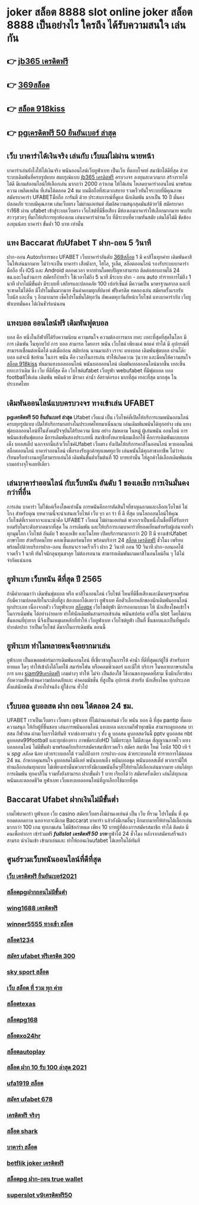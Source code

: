 # joker สล็อต 8888  slot online  **joker สล็อต 8888** เป็นอย่างไร ใครถึง ได้รับความสนใจ เล่นกัน

## 👉 [jb365 เครดิตฟรี](https://www.ufaeat.com/ufabet-master-login/)
## 👉 [369สล็อต](https://www.ufaeat.com/regis-ufabet-master-free/)
## 👉 [สล็อต 918kiss](https://www.ufaeat.com/credit-free-50/)
## 👉 [pgเครดิตฟรี 50 ยืนยันเบอร์ ล่าสุด](https://www.ufaeat.com/)

## เว็บ บาคาร่าได้เงินจริง เล่นกับ เว็บแม่ไม่ผ่าน นายหน้า 

บาคาร่าเล่นยังไงให้ได้เงินจริง พนันออนไลน์เว็บยูฟ่าเบท เป็นเว็บ ที่ตอบโจทย์  สมาชิกได้ดีที่สุด ด้วยระบบเดิมพันที่ครบรูปแบบ สมบรูณ์แบบ [jb365 เครดิตฟรี](https://www.ufaeat.com/regis-ufabet-master-free/) ครบวงจร ลงทุนสะดวกมาก  สร้างรายได้ ได้ดี มีเกมส์ออนไลน์ให้เลือกเล่น มากกว่า 2000 กว่าเกม ให้ได้เล่น โหลดบาคาร่าออนไลน์ มาพร้อมความ เพลิดเพลิน ที่เล่นได้ตลอด 24 ชม บนมือถือที่สะดวกสบาย รวดเร็วทันใจระบบที่มีคุณภาพ สมัครบาคาร่า UFABETมือถือ  การันตี ด้วย ประสบการณ์ที่ดูแล  นักเดิมพัน มากเป็น 10 ปี มั่นคงปลอดภัย ระบบมีคุณภาพ เล่นเว็บตรง ไม่ผ่านเอเย่นต์ สัมผัสความสนุกสุดมันส์ด้วยวิธี สมัครบาคาร่า168 ผ่าน ufabet เข้าสู่ระบบเว็บตรง เว็บไซต์ที่มีชื่อเสียง มีห้องเกมบาคาร่าให้เลือกมากมาย พบกับสาวๆสวยๆ ที่มาให้บริการทุกห้องเกม เล่นบาคาร่าผ่านเว็บ ที่มีระบบที่ความทันสมัย เล่นได้ไม่มี ขัดข้อง  ลงทุนน้อย บาคาร่า ขั้นต่ำ 10 บาท เท่านั้น


## แทง  Baccarat  กับUfabet T  ฝาก-ถอน 5 วินาที

ฝาก-ถอน  Autoบริการของ UFABET เว็บบาคาร่าอันดับ [369สล็อต](https://www.ufaeat.com/credit-free-50/) 1 มี  คาสิโนทุกค่าย เดิมพันคาสิโนให้เล่นมากมาย ไม่ว่าจะเป็น บาคาร่า เสือมังกร, ไฮโล, รูเล็ต, สล็อตออนไลน์ รองรับระบบบาคาร่ามือถือ ทั้ง iOS และ Android ตลอดเวลา หากท่านใดพบปัญหาสามารถ ติดต่อสอบถามได้ 24 ชม.และในส่วนการ สมัครก็ง่ายเร็ว ใช้เวลาไม่ถึง 5 นาที มีระบบ ฝาก - ถอน auto ทำรายการไม่ถึง 1 นาที  ฝากไม่มีขั้นต่ำ  มีระบบที่ เสถียรและปลอดภัย 100 เปอร์เซ็นต์ มีความเป็น มาตรฐานสากล และที่จะขาดไม่ได้คึอ มีโปรโมชั่นมากมาย   คืนค่าคอมทุกสัปดาห์  ฟรีเครดิต ทดลองเล่น สมัครครั้งแรกรับโบนัส และอื่น ๆ อีกมากมาย เช็คโปรโมชั่นได้ทุกวัน อัพเดตทุกวันที่หน้าเว็บไซต์ แทงบาคาร่ากับ  เว็บยูฟ่าเบทมั่นคง ได้เงินชัวร์แน่นอน


## แทงบอล ออนไลน์ฟรี เดิมพันฟุตบอล

 บอล  คือ หนึ่งในกีฬาที่ได้รับความนิยม ความสนใจ ความต้องการมาก เยอะ เยอะที่สุดที่สุดในโลก มีการ เดิมพัน ในทุกทวีป การ บอล  สามารถ  โดยการ  พนัน  เว็บไชต์  เพียงแค่ ขอแค่ ทำได้ มี อุปกรณ์ที่สามารถเชื่อมต่อเน็ตได้ แต่เมื่อก่อน สมัยก่อน นานมาแล้ว เราจะ แทงบอล เดิมพันฟุตบอล  ผ่านโต๊ะบอล แต่จะมี ข้อห้าม ในการ พนัน คือ  เวลาในการเล่น ทำให้เกิดความ วุ่นวาย และมีคนให้ความสนใจ [สล็อต 918kiss](https://www.ufaeat.com/) หันมาแทงบอลออนไลน์ พนันบอลออนไลน์ เดิมพันบอลออนไลน์มากขึ้น เยอะขึ้น เยอะกว่าเดิม ซึ่ง เว็บ  ที่ดีที่สุด  คือ เว็บไซต์ufabet เว็บยูฟ่า webufabet ที่มีฟุตบอล บอล footballให้เล่น เดิมพัน พนันด้วย มีราคา ค่าน้ำ อัตราต่อรอง มากที่สุด เยอะที่สุด มากสุด ในประเทศไทย

##  เดิมพันออนไลน์แบบครบวงจร ทางเข้าเล่น UFABET 

 **pgเครดิตฟรี 50 ยืนยันเบอร์ ล่าสุด** Ufabet เว็บแม่   เป็น  เว็บไซค์ที่เปิดให้บริการเกมพนันออนไลน์ครบทุกรูปแบบ เปิดให้บริการมาอย่างในประเทศไทยมาเนิ่นนาน  เล่นเดิมพันพนันได้ทุกอย่าง เช่น  แทงฟุตบอลออนไลน์ที่ในสังคมปัจจุบันได้รับความ นิยม อย่าง ล้มหลาม ในหมู่ ผู้เล่นพนัน ออนไลน์  การพนันแข่งขันฟุตบอล มีการเดิมพันสองประเภทนี่ สมาชิกทั้งหลายนิยมเลือกใช้  คือการเดิมพันแบบบอลเต็ง บอลสเต็ป นอกจากนี้แล้วเว็บไซค์Ufabet เว็บตรง  ยังเปิดให้บริการคาสิโนออนไลน์ หวยออนไลน์ สล็อตออนไลน์ บาคาร่าออนไลน์  เพื่อรองรับลูกค้าทุกเพศทุกวัย เล่นพนันได้ทุกสาขาอาชีพ ไม่ว่าจะเรียนหรือทำงานอยู่ก็สามารถเล่นได้ เดิมพันขั้นต่ำเริ่มต้นที่ 10 บาทเท่านั้น ให้ลูกค้าได้เลือกเดิมพันเล่นเกมอย่างจุใจเลยทีเดียว


## เล่นบาคาร่าออนไลน์ กับเว็บพนัน อันดับ 1 ของเอเชีย การเงินมั่นคงกว่าที่อื่น

 การเล่น  บาคาร่า ไม่ใช่แค่เรื่องโชคเท่านั้น การพนันคือการตัดสินใจที่ชาญฉลาดและเลือกเว็บไซต์  ไม่โกง สำหรับคุณ บทความนี้จะนำเสนอเว็บไซต์  เว็บ บา คา ร่า ที่ ดี ที่สุด บนโลกออนไลน์ให้คุณ เว็บไซต์ที่เราอยากจะแนะนำคือ UFABET   เว็บแม่  ไม่ผ่านเอเย่นต์ พวกเราเป็นหนึ่งในชื่อที่ได้รับการยอมรับในระดับสากลมากที่สุด ใน การเดิมพัน  และให้บริการเกมบาคาร่าที่ยอดเยี่ยมสำหรับผู้เล่นจากทั่วทุกมุมโลก เว็บไซต์ อันดับ 1 ของเอเชีย และในไทย เปิดบริการมามากกว่า 20 ปี มี  ทางเข้าUfabet ภาษาไทย สำหรับคนไทย คอลเซ็นเตอร์คนไทย พร้อมบริการ 24 [สล็อต เครดิตฟรี](https://www.ufaeat.com/register/) ชั่วโมง  เพรียบพร้อมไปด้วยบริการฝาก-ถอน ที่แสนจะรวดเร็วเร็ว ฝาก 2 วินาที ถอน 10 วินาที  ฝาก-ถอนออโต้ รวดเร็ว 1 นาที ทันใจนักลุนทุนขาลุย ไม่ต้องรอนาน สามารถเดิมพันเกมคาสิโนอนไลน์อืน ๆ ได้ไม่จำกัดแน่นอน


## ยูฟ่าเบท  เว็บพนัน ดีที่สุด ปี 2565 

ถ้ามีคำถามมาว่า เดิมพันฟุตบอล   หรือ คาสิโนออนไลน์    เว็บไซต์ ไหนที่มีชื่อเสียงและมีมาตรฐานพร้อมกับมีความปลอดภัยในระดับที่สูง ต้องบอกได้เลยว่า ยูฟ่าเบท  คือตัวเลือกหลักของนักเดิมพันออนไลน์  ทุกประเภท  เนื่องจากตัว เว็บยูฟ่าเบท [สล็อตpx](https://www.ufaeat.com/) เว็บไซต์ยูฟ่า มีการออกแบบมา ให้ นักเสี่ยงโชคเข้าใจในการเดิมพัน ได้อย่างง่ายดาย ทำให้นักเดิมพันสามารถเข้าเล่น พนันสปอร์ต  คาสิโน   slot โดยไม่ผ่านขั้นตอนที่ยุ่งยาก นี่จึงเป็นเหตุผลหลักที่ทำให้ เว็บยูฟ่าเบท เว็บไซต์ยูฟ่า เป็นที่ ชื่นชอบและเป็นที่พูดถึงปากต่อปาก ว่าเป็นเว็บไซต์    ดีมากในการเดิมพัน  ตอนนี้


## ยูฟ่าเบท ทำไมหลายคนจึงอยากมาเล่น

 ยูฟ่าเบท  เป็นแพลตฟอร์มการเดิมพันออนไลน์ ที่เชี่ยวชาญในการให้ ค่าน้ำ ที่ดีที่สุดแก่ผู้ใช้ สำหรับการทายผล ใดๆ   ทำให้เข้าถึงได้โดยใช้  สมาร์ทโฟน หรือคอมพิวเตอร์ และมีให้ บริการ ในหลายภาษาเล่นในการ  แทง [siam99เครดิตฟรี](https://www.ufaeat.com/regis-ufabet-master-free/) เกมต่างๆ ทำให้ ไม่จำ เป็นต้องใช้ ใช้งานของบุคคลที่สาม ซึ่งมักเกี่ยวข้องกับความเสี่ยงด้านความปลอดภัยและ ค่าคอมมิชชั่น ที่สูงป็น อุปกรณ์ สำหรับ  นักเสี่ยงโชค ทุกประเภท ตั้งแต่นักพนัน ตัวยงไปจนถึง ผู้ใช้งาน ทั่วไป


## เว็บบอล ดูบอลสด ฝาก ถอน ได้ตลอด 24 ชม.

UFABET เราเป็นเว็บตรง เว็บตรง ยูฟ่าเบท ที่ไม่ผ่านเอเย่นต์ เว็บ พนัน บอล ดี ที่สุด pantip ที่มอบความสนุก ให้กับผู้ที่ชื่นชอบ เล่นการพนันออนไลน์ แทงบอล และเกมกีฬาทุกชนิด สามารถดูบอลสด บาสสด กีฬาสด ผ่านเว็บเราได้ทันที จากช่องทางต่าง ๆ ทั้ง   ดู บอลสด ดูบอลสดวันนี้ pptv ดูบอลสด nbt ดูบอลสด99football และทุกช่องทาง ภาพชัดระดับHD ไม่มีกระตุก ไม่มีสะดุด สัญญาณภาพไว แทงบอลออนไลน์ ไม่มีขั้นต่ํา  มาพร้อมกับบริการสมัครสมาชิกรวดเร็ว สมัคร สมาชิก ใหม่ โบนัส 100 เทิ ร์ น *spg สล็อต* น้อย เด้วยระบบออโต้ รวมไปถึงการ การฝาก-ถอน ด้วยระบบออโต้  ทำรายการได้ตลอด 24 ชม. ถ้าหากคุณสนใจ ดูบอลสดไม่ดีเลย์ พนันบอลเต็ง พนันบอลชุด พนันบอลสเต็ป พวกเรามีให้ท่านเลือกเล่นทุกแบบ ไม่เพียงเท่านั้นพวกเรายังมีเกมพนันอื่นๆที่ให้ท่านได้เลือกเล่นมากมาย  เล่นได้ทุกการเดิมพัน ทุกคาสิโน รวมทั้งยังสามารถ ฝากขั้นต่ำ 1 บาท  เรียกได้ว่า สมัครครั้งเดียว เล่นได้ทุกเกมพนันและตลอดชีวิต ยูฟ่าเบท เว็บแทงบอลออนไลน์ที่ถูกเลือกใช้มากที่สุด

##  Baccarat Ufabet  ฝากเงินไม่มีขั้นต่ำ

 เกมไพ่บาคาร่า   ยูฟ่าเบท   เว็บ  casino สมัครเว็บตรงไม่ผ่านเอเย่นต์   เป็น เว็บ ที่รวม โปรโมชั่น ที่  สุดยอดตลอดกาล นอกจากจะมีเกม  Baccarat บาคาร่า  แล้วยังมีเกมอื่นๆ อีกมากมายให้ท่านได้เลือกเล่นมากกว่า 100 เกม ทุกเกมเล่น ไม่มีข้อกำหนด เพียง 10 บาทผู้ที่ต้องการสมัครสมาชิก  ทำได้ ติดต่อ  มีคนเพื่อทำการ เข้าร่วมฟรี  ***fullslot เครดิตฟรี 50 บาท*** ยูฟ่าได้  24 ชั่วโมง หลังจากสมัครเสร็จแล้วสามรถ นำเงินเข้า เข้ามาเล่นและ   ทำให้ถอนเงินufabet ได้เลยในได้ทันที 

## ศูนย์รวมเว็บพนันออนไลน์ที่ดีที่สุด

### [เว็บ เครดิตฟรี ยืนยันเบอร์2021](https://atom.io/themes/ทางเข้า%20UFAEAT%20เว็บตรง%20UFABET%20สล็อต%20royal%20008%20สล็อต%20ฟรีเครดิต%20100%)
### [สล็อตpgฝากถอนไม่มีขั้นต่ํา](https://atom.io/themes/ทางเข้า%20UFAEAT%20เว็บตรง%20UFABET%20lucia%20689%20เครดิตฟรี%20008%20สล็อต%20ฟรีเครดิต%20100%)
### [wing1688 เครดิตฟรี](https://atom.io/themes/ทางเข้า%20UFAEAT%20เว็บตรง%20UFABET%20pxj%20เครดิตฟรี%20ดาวน์โหลด%20008%20สล็อต%20ฟรีเครดิต%20100%)
### [winner5555 ทางเข้า สล็อต](https://atom.io/themes/ทางเข้า%20UFAEAT%20เว็บตรง%20UFABET%20เครดิตฟรีonlyfan69%20008%20สล็อต%20ฟรีเครดิต%20100%)
### [สล็อต1234](https://atom.io/themes/ทางเข้า%20UFAEAT%20เว็บตรง%20UFABET%20สล็อต678%20008%20สล็อต%20ฟรีเครดิต%20100%)
### [สมัคร ufabet ฟรีเครดิต 300](https://atom.io/themes/ทางเข้า%20UFAEAT%20เว็บตรง%20UFABET%20allslot%20wallet%20เครดิตฟรี%2050%20008%20สล็อต%20ฟรีเครดิต%20100%)
### [sky sport สล็อต](https://atom.io/themes/ทางเข้า%20UFAEAT%20เว็บตรง%20UFABET%20สล็อต%20888%20ฟรีเครดิต%20008%20สล็อต%20ฟรีเครดิต%20100%)
### [เว็บ สล็อต ที่ รวม ทุก ค่าย](https://atom.io/themes/ทางเข้า%20UFAEAT%20เว็บตรง%20UFABET%20เกม%20สล็อต%20008%20สล็อต%20ฟรีเครดิต%20100%)
### [สล็อตtexas](https://atom.io/themes/ทางเข้า%20UFAEAT%20เว็บตรง%20UFABET%20สล็อต%20ค่าย%20ไหน%20แตก%20ง่าย%202021%20008%20สล็อต%20ฟรีเครดิต%20100%)
### [สล็อตpg168](https://atom.io/themes/ทางเข้า%20UFAEAT%20เว็บตรง%20UFABET%20สล็อตz%20008%20สล็อต%20ฟรีเครดิต%20100%)
### [สล็อตxo24hr](https://atom.io/themes/ทางเข้า%20UFAEAT%20เว็บตรง%20UFABET%20superslot%20เครดิตฟรี%2050%20ล่าสุด%20วันนี้%20008%20สล็อต%20ฟรีเครดิต%20100%)
### [สล็อตautoplay](https://atom.io/themes/ทางเข้า%20UFAEAT%20เว็บตรง%20UFABET%20เครดิตฟรีonlyfan69%20008%20สล็อต%20ฟรีเครดิต%20100%)
### [สล็อต ฝาก 10 รับ 100 ล่าสุด 2021](https://atom.io/themes/ทางเข้า%20UFAEAT%20เว็บตรง%20UFABET%20betflik%20เครดิตฟรี%20otp%20008%20สล็อต%20ฟรีเครดิต%20100%)
### [ufa1919 สล็อต](https://atom.io/themes/ทางเข้า%20UFAEAT%20เว็บตรง%20UFABET%20สล็อต%20789%20เว็บตรง%20008%20สล็อต%20ฟรีเครดิต%20100%)
### [สมัคร ufabet 678](https://atom.io/themes/ทางเข้า%20UFAEAT%20เว็บตรง%20UFABET%20777%20เครดิตฟรี%2038%20008%20สล็อต%20ฟรีเครดิต%20100%)
### [เครดิตฟรี จริงๆ](https://atom.io/themes/ทางเข้า%20UFAEAT%20เว็บตรง%20UFABET%20สล็อต818king%20008%20สล็อต%20ฟรีเครดิต%20100%)
### [สล็อต shark](https://atom.io/themes/ทางเข้า%20UFAEAT%20เว็บตรง%20UFABET%20สล็อต%20xo5%20008%20สล็อต%20ฟรีเครดิต%20100%)
### [บาคาร่า สล็อต](https://atom.io/themes/ทางเข้า%20UFAEAT%20เว็บตรง%20UFABET%20สล็อต777ฟรีเครดิต100%20008%20สล็อต%20ฟรีเครดิต%20100%)
### [betflik joker เครดิตฟรี](https://atom.io/themes/ทางเข้า%20UFAEAT%20เว็บตรง%20UFABET%20สล็อต%20โจ๊ก%20เกอร์%20เว็บตรงไม่ผ่านเอเย่นต์%20ไม่มี%20ขั้นต่ำ%20008%20สล็อต%20ฟรีเครดิต%20100%)
### [สล็อตpg ฝาก-ถอน true wallet](https://atom.io/themes/ทางเข้า%20UFAEAT%20เว็บตรง%20UFABET%20eazyslot%20เครดิตฟรี%20008%20สล็อต%20ฟรีเครดิต%20100%)
### [superslot v9เครดิตฟรี50](https://atom.io/themes/ทางเข้า%20UFAEAT%20เว็บตรง%20UFABET%20สล็อต%20สบาย%2099%20008%20สล็อต%20ฟรีเครดิต%20100%)